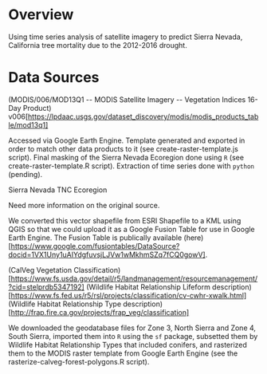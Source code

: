 # Overview
Using time series analysis of satellite imagery to predict Sierra Nevada, California tree mortality due to the 2012-2016 drought.

# Data Sources
(MODIS/006/MOD13Q1 -- MODIS Satellite Imagery -- Vegetation Indices 16-Day Product) v006[https://lpdaac.usgs.gov/dataset_discovery/modis/modis_products_table/mod13q1]

Accessed via Google Earth Engine. Template generated and exported in order to match other data products to it (see create-raster-template.js script). Final masking of the Sierra Nevada Ecoregion done using `R` (see create-raster-template.R script). Extraction of time series done with `python` (pending).

Sierra Nevada TNC Ecoregion

Need more information on the original source. 

We converted this vector shapefile from ESRI Shapefile to a KML using QGIS so that we could upload it as a Google Fusion Table for use in Google Earth Engine. The Fusion Table is publically available (here)[https://www.google.com/fusiontables/DataSource?docid=1VX1Uny1uAIYdgfuvsjLJVw1wMkhmSZq7fCQ0gowV].

(CalVeg Vegetation Classification)[https://www.fs.usda.gov/detail/r5/landmanagement/resourcemanagement/?cid=stelprdb5347192]
(Wildlife Habitat Relationship Lifeform description)[https://www.fs.fed.us/r5/rsl/projects/classification/cv-cwhr-xwalk.html]
(Wildlife Habitat Relationship Type description)[http://frap.fire.ca.gov/projects/frap_veg/classification]

We downloaded the geodatabase files for Zone 3, North Sierra and Zone 4, South Sierra, imported them into `R` using the `sf` package, subsetted them by Wildlife Habitat Relationship Types that included conifers, and rasterized them to the MODIS raster template from Google Earth Engine (see the rasterize-calveg-forest-polygons.R script).
